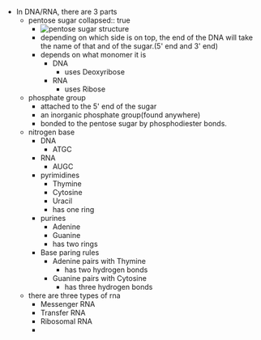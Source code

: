 - In DNA/RNA, there are 3 parts
	- pentose sugar
	  collapsed:: true
		- ![pentose sugar structure](https://chem.libretexts.org/@api/deki/files/125341/Figure_1.jpg?revision=1)
		- depending on which side is on top, the end of the DNA will take the name of that and of the sugar.(5' end and 3' end)
		- depends on what monomer it is
			- DNA
				- uses Deoxyribose
			- RNA
				- uses Ribose
	- phosphate group
		- attached to the 5' end of the sugar
		- an inorganic phosphate group(found anywhere)
		- bonded to the pentose sugar by phosphodiester bonds.
	- nitrogen base
		- DNA
			- ATGC
		- RNA
			- AUGC
		- pyrimidines
			- Thymine
			- Cytosine
			- Uracil
			- has one ring
		- purines
			- Adenine
			- Guanine
			- has two rings
		- Base paring rules
			- Adenine pairs with Thymine
				- has two hydrogen bonds
			- Guanine pairs with Cytosine
				- has three hydrogen bonds
	- there are three types of rna
		- Messenger RNA
		- Transfer RNA
		- Ribosomal RNA
		-